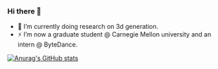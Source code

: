 ### Hi there 👋

<!--
**QuLiao1117/QuLiao1117** is a ✨ _special_ ✨ repository because its `README.md` (this file) appears on your GitHub profile.

Here are some ideas to get you started:


- 🤔 I’m looking for help with ...
- 💬 Ask me about ...
- 📫 How to reach me: ...
- 😄 Pronouns: ...
- ⚡ Fun fact: ...
- 👯 
-->
- 🔭 I’m currently doing research on 3d generation.
- ⚡ I’m now a graduate student @ Carnegie Mellon university and an intern @ ByteDance.


[![Anurag's GitHub stats](https://github-readme-stats.vercel.app/api?username=QuLiao1117&count_private=true)](https://github.com/anuraghazra/github-readme-stats)

